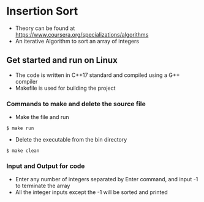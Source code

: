 # Insertion Sort
* Theory can be found at https://www.coursera.org/specializations/algorithms
* An iterative Algorithm to sort an array of integers

## Get started and run on Linux
* The code is written in C++17 standard and compiled using a G++ compiler
* Makefile is used for building the project 

### Commands to make and delete the source file
* Make the file and run 
```
$ make run
```
* Delete the executable from the bin directory
```
$ make clean
```
### Input and Output for code
* Enter any number of integers separated by Enter command, and input -1 to terminate the array
* All the integer inputs except the -1 will be sorted and printed











